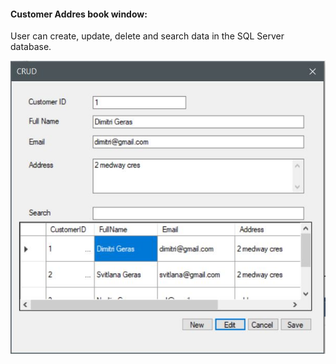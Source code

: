 

#### Customer Addres book window:
User can create, update, delete and search data in the SQL Server database.

![](Page1.JPG)




